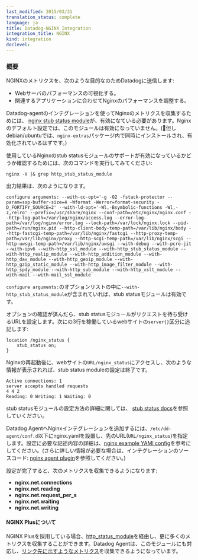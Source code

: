 ```yaml
---
last_modified: 2015/03/31
translation_status: complete
language: ja
title: Datadog-NGINX Integration
integration_title: NGINX
kind: integration
doclevel:
---
```

<!-- <div id="int-overview">
<h3>Overview</h3>
</div> -->

<div id="int-overview">
  <h3>概要</h3>
</div>

<!-- Connect NGINX to Datadog in order to:

* Visualize your web server performance
* Correlate the performance of Nginx with the rest of your applications -->

NGINXのメトリクスを、次のような目的なのためDatadogに送信します:

* Webサーバのパフォーマンスの可視化する。
* 関連するアプリケーションに合わせてNginxのパフォーマンスを調整する。


<!-- The default agent checks require the [nginx stub status module](http://nginx.org/en/docs/http/ngx_http_stub_status_module.html), which is not compiled by default.  In debian/ubuntu, this module is enabled in the `nginx-extras` package.  To check if your version of nginx has the stub status module support compiled in, you can run: -->


Datadog-agentのインテグレーションを使ってNginxのメトリクスを収集するためには、 [nginx stub status module](http://nginx.org/en/docs/http/ngx_http_stub_status_module.html)が、有効になている必要があります。Nginxのデフォルト設定では、このモジュールは有効になっていません。(但しdebian/ubuntuでは、`nginx-extras`パッケージ内で同時にインストールされ、有効化されているはずです。)

使用しているNginxのstub statusモジュールのサポートが有効になっているかどうか確認するためには、次のコマンドを実行してみてください:


~~~
nginx -V |& grep http_stub_status_module
~~~

出力結果は、次のようになります。

~~~
configure arguments: --with-cc-opt='-g -O2 -fstack-protector --param=ssp-buffer-size=4 -Wformat -Werror=format-security -D_FORTIFY_SOURCE=2' --with-ld-opt='-Wl,-Bsymbolic-functions -Wl,-z,relro' --prefix=/usr/share/nginx --conf-path=/etc/nginx/nginx.conf --http-log-path=/var/log/nginx/access.log --error-log-path=/var/log/nginx/error.log --lock-path=/var/lock/nginx.lock --pid-path=/run/nginx.pid --http-client-body-temp-path=/var/lib/nginx/body --http-fastcgi-temp-path=/var/lib/nginx/fastcgi --http-proxy-temp-path=/var/lib/nginx/proxy --http-scgi-temp-path=/var/lib/nginx/scgi --http-uwsgi-temp-path=/var/lib/nginx/uwsgi --with-debug --with-pcre-jit --with-ipv6 --with-http_ssl_module --with-http_stub_status_module --with-http_realip_module --with-http_addition_module --with-http_dav_module --with-http_geoip_module --with-http_gzip_static_module --with-http_image_filter_module --with-http_spdy_module --with-http_sub_module --with-http_xslt_module --with-mail --with-mail_ssl_module
~~~

<!-- If you see some output with `configure arguments:` and lots of options, then you have it enabled.  Once you have a status-enabled version of nginx, you can set up a URL with for the status module: -->

`configure arguments:`のオプションリストの中に`--with-http_stub_status_module`が含まれていれば、stub statusモジュールは有効です。

オプションの確認が済んだら、stub statusモジュールがリクエストを待ち受けるURLを設定します。次にの3行を稼働しているwebサイトの`server{}`区分に追記します:

~~~
location /nginx_status {
    stub_status on;
}
~~~

<!-- For more information on configuration, read the [stub status docs](http://nginx.org/en/docs/http/ngx_http_stub_status_module.html).  For some more insight into configuring the agent, check out the [nginx example YAMl config](https://github.com/DataDog/dd-agent/blob/master/conf.d/nginx.yaml.example) or take a look at the [nginx agent plugin](https://github.com/DataDog/dd-agent/blob/master/checks.d/nginx.py).

The following metrics are collected by default via the stub status module: -->

Nginxの再起動後に、webサイトの`URL/nginx_status`にアクセスし、次のような情報が表示されれば、stub status moduleの設定は終了です。

~~~
Active connections: 1
server accepts handled requests
4 4 2
Reading: 0 Writing: 1 Waiting: 0
~~~

stub statusモジュールの設定方法の詳細に関しては、 [stub status docs](http://nginx.org/en/docs/http/ngx_http_stub_status_module.html)を参照していください。

Datadog AgentへNginxインテグレーションを追加するには、`/etc/dd-agent/conf.d`以下にnginx.yamlを設置し、先のURL(`URL/nginx_status`)を指定します。設定に必要な記述内容の詳細は、[nginx example YAMl config](https://github.com/DataDog/dd-agent/blob/master/conf.d/nginx.yaml.example)を参考にしてください。(さらに詳しい情報が必要な場合は、インテグレーションのソースコード: [nginx agent plugin](https://github.com/DataDog/dd-agent/blob/master/checks.d/nginx.py)を参照してください。)

設定が完了すると、次のメトリクスを収集できるようになります:

* **nginx.net.connections**
* **nginx.net.reading**
* **nginx.net.request_per_s**
* **nginx.net.waiting**
* **nginx.net.writing**


<!-- #### NGINX Plus -->

#### NGINX Plusについて

<!-- If you are using NGINX Plus, you have access to the extended [http_status_module](http://nginx.org/en/docs/http/ngx_http_status_module.html#data).  The agent supports this module too, and will collect a much [longer list of metrics](https://github.com/DataDog/dd-agent/blob/master/tests/data/nginx_plus_out.python) when the instance target is an http status module URL. -->

NGINX Plusを採用している場合、[http_status_module](http://nginx.org/en/docs/http/ngx_http_status_module.html#data)を経由し、更に多くのメトリクスを収集することができます。Datadog Agentは、このモジュールにも対応し、[リンク先に示すようなメトリクス](https://github.com/DataDog/dd-agent/blob/master/tests/data/nginx_plus_out.python)を収集できるようになっています。

